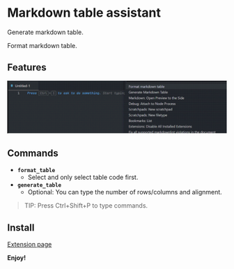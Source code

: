 # Markdown table assistant

Generate markdown table.

Format markdown table.

## Features

![feature](screenshot.gif)

## Commands

- **`format_table`**
  - Select and only select table code first.
- **`generate_table`**
  - Optional: You can type the number of rows/columns and alignment.

> TIP: Press Ctrl+Shift+P to type commands.

## Install

[Extension page](https://marketplace.visualstudio.com/items?itemName=sunreal.markdown-table-assistant)

**Enjoy!**
